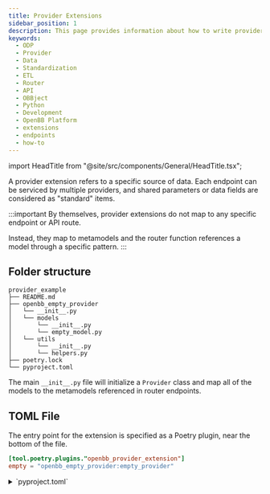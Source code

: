 ```yaml
---
title: Provider Extensions
sidebar_position: 1
description: This page provides information about how to write provider extensions for the OpenBB Python Package using the ETL pattern, and how to add them to Routers as endpoints.
keywords:
  - ODP
  - Provider
  - Data
  - Standardization
  - ETL
  - Router
  - API
  - OBBject
  - Python
  - Development
  - OpenBB Platform
  - extensions
  - endpoints
  - how-to
---
```


import HeadTitle from "@site/src/components/General/HeadTitle.tsx";

<HeadTitle title="Build Provider Extensions - Developer | OpenBB Docs" />

A provider extension refers to a specific source of data.
Each endpoint can be serviced by multiple providers,
and shared parameters or data fields are considered as "standard" items.

:::important
By themselves, provider extensions do not map to any specific endpoint or API route.

Instead, they map to metamodels and the router function references a model through a specific pattern.
:::

## Folder structure

```shell
provider_example
├── README.md
├── openbb_empty_provider
│   └── __init__.py
│   └── models
│       └── __init__.py
│       └── empty_model.py
│   └── utils
│       └── __init__.py
│       └── helpers.py
├── poetry.lock
└── pyproject.toml
```

The main `__init__.py` file will initialize a `Provider` class and map all of the models to the metamodels referenced in router endpoints.

## TOML File

The entry point for the extension is specified as a Poetry plugin, near the bottom of the file.

```toml
[tool.poetry.plugins."openbb_provider_extension"]
empty = "openbb_empty_provider:empty_provider"
```

<details>
<summary mdxType="summary">`pyproject.toml` </summary>
```toml
[tool.poetry]
name = "openbb-empty-provider"
version = "0.0.0"
description = "Empty provider extension for OpenBB"
authors = ["Hello <hello@world.co>"]
readme = "README.md"
packages = [{ include = "openbb_empty_provider" }]

[tool.poetry.dependencies]
python = "^3.10,<3.14"
openbb-core = "*"

[build-system]
requires = ["poetry-core"]
build-backend = "poetry.core.masonry.api"

[tool.poetry.plugins."openbb_provider_extension"]
empty = "openbb_empty_provider:empty_provider"
```

</details>

## Provider Definition

Open or create the main `__init__.py` file with a code editor.

Initialize an instance of the `Provider` class by naming the local variable as `{name}_provider`.
This should be the same as what was defined in `pyproject.toml`

:::tip
`__init__.py` requires imports which may not have been built yet.

Install the extension with an empty `fetcher_dict` field - `fetcher_dict={}` - then add them when ready.

When installing the extension, adding or changing items in the `fetcher_dict`, you must run `openbb-build` from the command line before using the Python Interface.
:::

```python
from openbb_core.provider.abstract.provider import Provider
from openbb_empty_provider.models.empty_model import EmptyFetcher


empty_provider = Provider(
    name="empty",
    website="http://empty.io",
    description="""The empty provider is a supplier of promises.""",
    # credentials=["api_key"],  # Credentials added here are mapped to `user_settings.json` in the `credentials` key.
    # Don't do "empty_api_key" here, the `name` will prefix whatever items are listed in the credentials field.
    fetcher_dict={
        "EmptyModel": EmptyFetcher  # The key is mapped to in @router.command(model="EmptyModel", methods=["GET"])
    },
)
```

## Provider Model

Provider data pipelines use the [`Fetcher`](/python/developer/architecture_overview#fetcher-class) class to transform and validate user input, extract raw data from the source, and transform the data into serializable content.

Transformed data will be ready to load into a database or use by downstream processes.

The entire file consists of three classes, and it can be executed asynchronously without initialization.

- `QueryParams`
- `Data`
- `Fetcher`

### Standard Models

If an endpoint is shared between multiple providers, they are likely to have some common ground.

In this case, the metamodel will represent the standard, and the providers shall inherit from the standard.

A standard model will have only `QueryParams` and `Data`, both are a subclass of `pydantic.BaseModel`.

<details>
<summary mdxType="summary">Example Standard Model</summary>
```python
"""Some Time Series Standard Model"""

from datetime import date as dateType

from openbb_core.provider.abstract.data import Data
from openbb_core.provider.abstract.query_params import QueryParams
from pydantic import Field

class SomeTimeSeriesQueryParams(QueryParams):
    """Some Time Series Query Params"""
    symbol: str = Field(
        description="Ticker symbol for the time series."
    )
    start_date: dateType | None = Field(
        default=None,
        description="Start date of the data.",
    )
    end_date: dateType | None = Field(
        default=None,
        description="End date of the data.",
    )

class SomeTimeSeriesData(Data):
    """Some Time Series Data"""

    date: dateType = Field(
        description="Date of the data.",
    )
    symbol: str = Field(
        description="Symbol for the data.",
    )
    value: float = Field(
        description="End of day value of the symbol."
    )
```
</details>

The provider should then inherit from this model, prefixing the name with itself.

```python
class EmptySomeTimeSeriesQueryParams(SomeTimeSeriesQueryParams):
    """Empty Some Time Series Query Params"""
    # No `pass` required if no additional parameters are added.


# Add additional fields, or modify the standard model definition to suit.

class EmptySomeTimeSeriesData(SomeTimeSeriesData):
    """Empty Some Time Series Data"""

    unit: str | None = Field(
        default=None,
        description="Unit of measurement represented by the value."
    )
```

:::info
The resulting function signature will display these parameters as `**kwargs`, but their definitions will display in the docstring and `reference` metadata. Required provider parameters may appear as `Optional` in docstrings, but their inputs will be validated using the model at execution.
:::

### Fetcher

Next, build the `Fetcher` class. Use the code block below as a template, the structure and signatures will always be similar.
Most of the business logic happens in one of, `extract_data` or `aextract_data`.

A Fetcher divides the process into three distinct sections:

- Transform Query
  - Validates the user input against the QueryParams model.
- Extract Data
  - Gets the raw data (or as close to raw as possible) from the source.
- Transform Data
  - Validate the data against the Data model and return the results.
  - Output is returned to the user under `OBBject.results`.

<details>
<summary mdxType="summary">Example Fetcher Code</summary>
```python
class EmptySomeTimeSeriesFetcher(
    Fetcher[
        EmptySomeTimeSeriesQueryParams,
        list[
            EmptySomeTimeSeriesData
        ],  # Remove list if returning a single record or dictionary
    ]
):
    """Some Time Series Fetcher."""

    # Use this to disable the requirement of credentials for this endpoint
    # and provider, if applicable.

    # require_credentials = False

    @staticmethod
    def transform_query(params: dict) -> EmptySomeTimeSeriesQueryParams:
        """Transform query params."""
        transformed_params = params.copy()
        # if transformed_params.get("some_param"):
        #     do something with it here.
        # and use field_validator in the model to set defaults.
        return EmptySomeTimeSeriesQueryParams(**transformed_params)

    @staticmethod
    async def aextract_data(
        query: EmptySomeTimeSeriesQueryParams,
        credentials: dict | None,
        **kwargs,
    ) -> list:  # Typing here should match the 'data' input of 'transform_data'.
        """Extract data."""
        # pylint: disable=import-outside-toplevel
        # from openbb_core.provider.utils.helpers import (
        #    make_request,
        #    amake_request,
        #    amake_requests,
        #    get_querystring,
        #    get_requests_session,
        #    get_async_requests_session,
        # )
        # Use these to make HTTP requests.
        # Always lazy-load imports inside functions to avoid circular imports
        # and to speed up initial load time of the application.

        # Example of making a request
        # url = "https://example.com/api"
        # querystring = get_querystring(
        #     {
        #         "symbol": query.symbol,
        #         "start_date": query.start_date,
        #         "end_date": query.end_date,
        #         # Add other parameters here
        #     }
        # )
        #
        # headers = {
        #     "Authorization": f"Bearer {credentials['empty_api_key']}"
        # } if credentials else ""
        #
        # response = await amake_request(url, headers=headers, params=querystring)
        #
        # data = response.json()
        #
        # Process the data into a list of EmptySomeTimeSeriesData
        data = [
            {
                "date": dateType(2023, 1, 1),
                "symbol": query.symbol,
                "value": 100.0,
                "unit": "USD",
            },
            {
                "date": dateType(2023, 1, 2),
                "symbol": query.symbol,
                "value": 101.5,
                "unit": "USD",
            },
            # Add more records as needed
        ]

        return data

    @staticmethod
    def transform_data(
        query: EmptySomeTimeSeriesQueryParams, data: list, **kwargs: Any
    ) -> list[EmptySomeTimeSeriesData]:
        """Transform data."""
        # Here you can clean and validate the data as needed.
        # The model should do most of the heavy lifting.
        return [EmptySomeTimeSeriesData.model_validate(item) for item in data]

# This is the complete model, it can be executed with:
# result = await EmptySomeTimeSeriesFetcher.fetch_data({}, {})
# Where the first dict is the query parameters, and the second is the credentials.
# If no credentials are required, use an empty dict.
```
</details>


## Add to Endpoint

Mapping the model to a router endpoint requires installing or building a [router extension](/python/developer/extension_types/router).

The function definition itself is copy/pastable and repeatable, where the only thing that changes is the metamodel referenced in the `@router.command` decorator.

<details>
<summary mdxType="summary">Example Router Function</summary>

```python
from openbb_core.app.model.command_context import CommandContext
from openbb_core.app.model.example import APIEx, PythonEx
from openbb_core.app.model.obbject import OBBject
from openbb_core.app.provider_interface import (
    ExtraParams,
    ProviderChoices,
    StandardParams,
)
from openbb_core.app.query import Query
from openbb_core.app.router import Router

router = Router(prefix="", description="An Empty OpenBB Router Extension.")

# This uses the Provider Interface to call the empty provider fetcher.
@router.command(
    model="EmptyModel",  # <-- metamodel name goes here
    examples=[
        APIEx(parameters={"provider": "empty"}),
        PythonEx(
            description="Say Hello.",
            code=[
                "result = obb.empty.hello()",
            ],
        ),
    ],
)
async def empty_function(
    cc: CommandContext,
    provider_choices: ProviderChoices,
    standard_params: StandardParams,
    extra_params: ExtraParams,
) -> OBBject:
    """An empty function using the Provider Interface."""
    return await OBBject.from_query(Query(**locals()))
```

</details>

### Rebuild Static Assets

After modifying the router mappings, rebuild the Python static assets.

```sh
openbb-build
```
